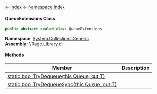 ← [Index](Api-Index) ← [Namespace Index](Namespace-Index)

#### QueueExtensions Class

```csharp
public abstract sealed class QueueExtensions
```

**Namespace:** [System.Collections.Generic](System.Collections.Generic)  
**Assembly:** VRage.Library.dll

#### Methods

|Member|Description|
|---|---|
|[static bool TryDequeue(this Queue<T>, out T)](System.Collections.Generic.QueueExtensions.TryDequeue)||
|[static bool TryDequeueSync(this Queue<T>, out T)](System.Collections.Generic.QueueExtensions.TryDequeueSync)||


